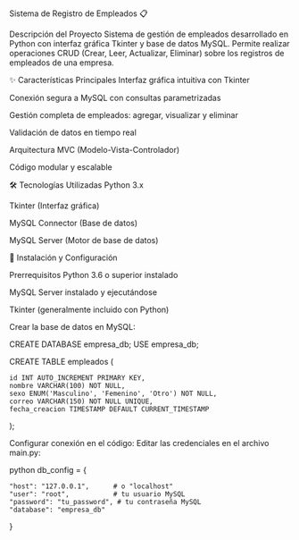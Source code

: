 Sistema de Registro de Empleados
📋

Descripción del Proyecto
Sistema de gestión de empleados desarrollado en Python con interfaz gráfica Tkinter y base de datos MySQL. Permite realizar operaciones CRUD (Crear, Leer, Actualizar, Eliminar) sobre los registros de empleados de una empresa.

✨ Características Principales
Interfaz gráfica intuitiva con Tkinter

Conexión segura a MySQL con consultas parametrizadas

Gestión completa de empleados: agregar, visualizar y eliminar

Validación de datos en tiempo real

Arquitectura MVC (Modelo-Vista-Controlador)

Código modular y escalable

🛠️ Tecnologías Utilizadas
Python 3.x

Tkinter (Interfaz gráfica)

MySQL Connector (Base de datos)

MySQL Server (Motor de base de datos)


🚀 Instalación y Configuración

Prerrequisitos
Python 3.6 o superior instalado

MySQL Server instalado y ejecutándose

Tkinter (generalmente incluido con Python)


Crear la base de datos en MySQL:

CREATE DATABASE empresa_db;
USE empresa_db;

CREATE TABLE empleados (

    id INT AUTO_INCREMENT PRIMARY KEY,
    nombre VARCHAR(100) NOT NULL,
    sexo ENUM('Masculino', 'Femenino', 'Otro') NOT NULL,
    correo VARCHAR(150) NOT NULL UNIQUE,
    fecha_creacion TIMESTAMP DEFAULT CURRENT_TIMESTAMP
);


Configurar conexión en el código:
Editar las credenciales en el archivo main.py:

python
db_config = {

    "host": "127.0.0.1",      # o "localhost"
    "user": "root",           # tu usuario MySQL
    "password": "tu_password", # tu contraseña MySQL
    "database": "empresa_db"
}
